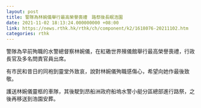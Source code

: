 ```yaml
---
layout: post
title: 警隊為林婉儀舉行最高榮譽喪禮　路祭後長眠浩園
date: 2021-11-02 18:13:24.000000000 +08:00
link: https://news.rthk.hk/rthk/ch/component/k2/1618076-20211102.htm
categories: rthk
---
```


警隊為早前殉職的水警總督察林婉儀，在紅磡世界殯儀館舉行最高榮譽喪禮，行政長官及多名問責官員出席。

有市民和昔日的同袍到靈堂外致哀，說對林婉儀殉職感傷心，希望向她作最後致敬。

護送林婉儀靈柩的車隊，其後駛到昂船洲政府船塢水警小艇分區總部進行路祭，之後再移送到浩園安葬。
